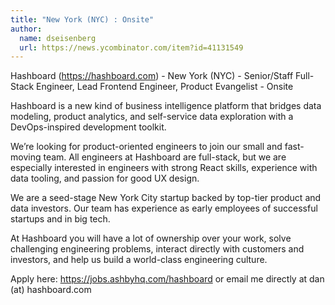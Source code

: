 ```yaml
---
title: "New York (NYC) : Onsite"
author:
  name: dseisenberg
  url: https://news.ycombinator.com/item?id=41131549
---
```

Hashboard (<a href="https:&#x2F;&#x2F;hashboard.com" rel="nofollow">https:&#x2F;&#x2F;hashboard.com</a>) - New York (NYC) - Senior&#x2F;Staff Full-Stack Engineer, Lead Frontend Engineer, Product Evangelist - Onsite

Hashboard is a new kind of business intelligence platform that bridges data modeling, product analytics, and self-service data exploration with a DevOps-inspired development toolkit.

We’re looking for product-oriented engineers to join our small and fast-moving team. All engineers at Hashboard are full-stack, but we are especially interested in engineers with strong React skills, experience with data tooling, and passion for good UX design.

We are a seed-stage New York City startup backed by top-tier product and data investors. Our team has experience as early employees of successful startups and in big tech.

At Hashboard you will have a lot of ownership over your work, solve challenging engineering problems, interact directly with customers and investors, and help us build a world-class engineering culture.

Apply here: <a href="https:&#x2F;&#x2F;jobs.ashbyhq.com&#x2F;hashboard">https:&#x2F;&#x2F;jobs.ashbyhq.com&#x2F;hashboard</a> or email me directly at dan (at) hashboard.com
